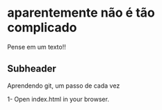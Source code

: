 # aparentemente não é tão complicado

Pense em um texto!!

## Subheader

Aprendendo git, um passo de cada vez

1- Open index.html in your browser.






